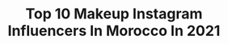 ---
title: Top 10 Makeup Instagram Influencers In Morocco In 2021
description: >-
  Find top makeup Instagram influencers in Morocco in 2021. Most popular hashtags: #instagood #morocco #makeup #likeforlikes.
platform: Instagram
hits: 160
text_top: Identify the best Instagram accounts on inBeat.
text_bottom: Our platform holds 160 Instagram influencers like this in Morocco for you to collaborate.
profiles:
  - username: "sarah_abyak"
    fullname: >-
      Sarah_abyak
    bio: >-
      📍Casablanca🇲🇦 • Makeup & Beauty For Collaborations & Publicities : 📩saraaakouch25@gmail.com
    location: "Morocco"
    followers: 34241
    engagement: 206
    commentsToLikes: 0.165321
    id: ck8taxalwtgj10j78pmcfnlgk
    verified: false
    hashtags: "#marocaine, #tangier, #pre, #caftanmarocain"
  - username: "zineb.snihji"
    fullname: >-
      Zineb.Snihji
    bio: >-
      📍Fes,Morocco 🇲🇦 Makeup addict💄✨ ♥️🇲🇦✨🌸 My YouTube channel 👇🏼
    location: "Morocco"
    followers: 79440
    engagement: 574
    commentsToLikes: 0.015347
    id: ckaowbrlt883e0i78zll6amqi
    verified: false
    hashtags: "#loveyourself, #confinement, #likeforfollow, #loveislove"
  - username: "sheissafae"
    fullname: >-
      S V F V E  |  ْصَ فَ آ ء
    bio: >-
      #Makeup_lover ✨ 👑 🇲🇦 🇩🇿🇹🇳🇱🇾🇪🇬 👻: safaeelwali98 💌: safaeelwali@gmail.com (only pr/collab) 📹: Sophie’s Life #sheissafae 👇🏻📹👇🏻
    location: "Morocco"
    followers: 18371
    engagement: 632
    commentsToLikes: 0.240930
    id: ckf5vqsyupknn0j23r3h25orx
    verified: false
    hashtags: "#beautiful, #art, #reels, #morphe"
  - username: "noor_m_officiel"
    fullname: >-
      Noor et Merouane
    bio: >-
      •entrepreneur •mother •makeup artist©️ •YouTube Channel #مشروعيbynoorm
    location: "Morocco"
    followers: 1860227
    engagement: 507
    commentsToLikes: 0.012789
    id: ck6u54b7d7iio0j71jzz1ccdp
    verified: false
    hashtags: "#instagood, #staypositive, #3ans, #businessplan"
  - username: "rim_bl"
    fullname: >-
      Rim BL ريم
    bio: >-
      💄Professional Makeup artist| Beauty Blogger 📞 50656303 📍Tunis
    location: "Morocco"
    followers: 241082
    engagement: 129
    commentsToLikes: 0.006870
    id: ck5hpo2dtrop10i11uapsmhbz
    verified: false
    hashtags: "#tb"
  - username: "eddahri_wafaa"
    fullname: >-
      Wafaa Eddahri
    bio: >-
      Lifestyle Influencer #fashion #food BBA👩‍🎓Former Makeup Artist, Model MANAGER +33658447132 Wifey💍 Mommy of 5👩🏻👩🏻👩🏼👧🏻👦🏻 Born & raised in Sweden 🇸🇪 🇲🇦
    location: "Morocco"
    followers: 434801
    engagement: 268
    commentsToLikes: 0.039347
    id: ck9wezv4gmn290j78kf3zujtb
    verified: false
    hashtags: "#food, #caftan, #takchita, #caftandumaroc"
  - username: "fayhaae"
    fullname: >-
      Foufou El
    bio: >-
      ◾️Fes🇲🇦🇲🇦Morocco ◾️fashion👗Makeup 💄lifestyle ◾️healthy lifestyle 🍀 ◾️snap 👻 fjambari3 ◾️collab 📩 jambarifayhae@gmail.com
    location: "Morocco"
    followers: 27557
    engagement: 266
    commentsToLikes: 0.128857
    id: ckaosvtryt8pr0i78bk7yvz39
    verified: false
    hashtags: "#photooftheday, #instagood, #influencer, #blogeuse"
  - username: "ihssan_oussaffaj"
    fullname: >-
      San
    bio: >-
      MUA @makeup_withsan 🎓Interior architect, Designer 📩 : i.oussaffaj@gmail.com
    location: "Morocco"
    followers: 50847
    engagement: 201
    commentsToLikes: 0.037977
    id: ck8t4hu6o6vcd0j78ouh5fgug
    verified: false
    hashtags: "#undiscovered, #makeuptutorial, #morocco, #makeupaddict"
  - username: "proud_oof_beauty"
    fullname: >-
      MAHA       مهـــى 🎀
    bio: >-
      🎓ingénieur en informatique 👗Model |SkinCare |Makeup |LifeStyle 📥Collab: Insta Direct 📩contact.proudoofbeauty@gmail.com
    location: "Morocco"
    followers: 72494
    engagement: 253
    commentsToLikes: 0.034120
    id: ck14gu7p171w70i19azzy15n9
    verified: false
    hashtags: "#jellaba, #happy, #morocco, #likeforfollow"
  - username: "imansymonds"
    fullname: >-
      𝐈 𝐌 𝐄 𝐍 ☽
    bio: >-
      ❀ Makeup Lover ❀ Aspiring Model ❀ For business inquiries ❀ ✉️imanesymonds@gmail.com ❀ ⤵ Check this out
    location: "Morocco"
    followers: 107046
    engagement: 216
    commentsToLikes: 0.034267
    id: ckaotq2nfwzlg0i784zv8n3oj
    verified: false
    hashtags: "#instagood, #capture, #photography, #pic"
---